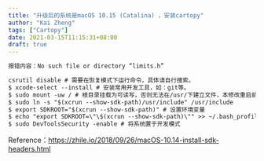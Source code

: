 ```yaml
---
title: "升级后的系统是macOS 10.15 (Catalina) ，安装cartopy"
author: "Kai Zheng"
tags: ["Cartopy"]
date: 2021-03-15T11:15:31+08:00
draft: true
---
```





```diff
报错内容：No such file or directory “limits.h”
```


```diff
csrutil disable # 需要在恢复模式下运行命令，具体请自行搜索。
$ xcode-select --install # 安装常用开发工具，如：git等。
$ sudo mount -uw / # 根目录挂载为可读写，否则无法在/usr/下建立文件，本修改重启前有效。
$ sudo ln -s "$(xcrun --show-sdk-path)/usr/include" /usr/include
$ export SDKROOT="$(xcrun --show-sdk-path)" # 设置环境变量
$ echo "export SDKROOT=\"\$(xcrun --show-sdk-path)\"" >> ~/.bash_profile # zsh的自行搞定
$ sudo DevToolsSecurity -enable # 将系统置于开发模式
```

Reference：https://zhile.io/2018/09/26/macOS-10.14-install-sdk-headers.html